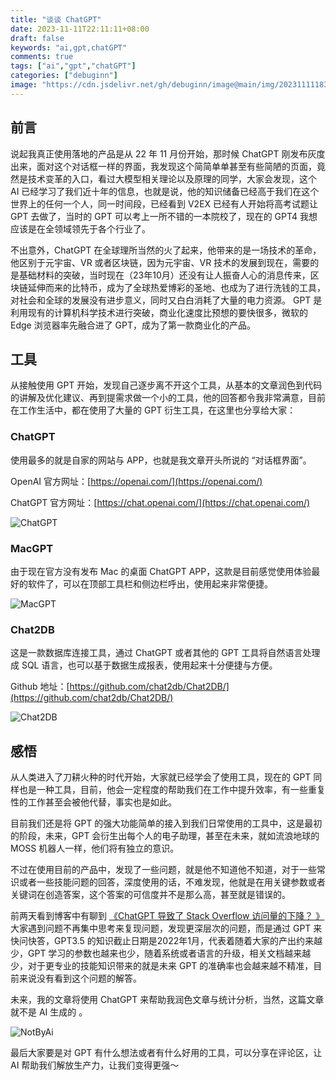 ```yaml
---
title: "谈谈 ChatGPT"
date: 2023-11-11T22:11:11+08:00
draft: false
keywords: "ai,gpt,chatGPT"
comments: true
tags: ["ai","gpt","chatGPT"]
categories: ["debuginn"]
image: "https://cdn.jsdelivr.net/gh/debuginn/image@main/img/202311111831345.jpg"
---
```


## 前言

说起我真正使用落地的产品是从 22 年 11 月份开始，那时候 ChatGPT 刚发布灰度出来，面对这个对话框一样的界面，我发现这个简简单单甚至有些简陋的页面，竟然是技术变革的入口，看过大模型相关理论以及原理的同学，大家会发现，这个 AI 已经学习了我们近十年的信息，也就是说，他的知识储备已经高于我们在这个世界上的任何一个人，同一时间段，已经看到 V2EX 已经有人开始将高考试题让 GPT 去做了，当时的 GPT 可以考上一所不错的一本院校了，现在的 GPT4 我想应该是在全领域领先于各个行业了。

不出意外，ChatGPT 在全球理所当然的火了起来，他带来的是一场技术的革命，他区别于元宇宙、VR 或者区块链，因为元宇宙、VR 技术的发展到现在，需要的是基础材料的突破，当时现在（23年10月）还没有让人振奋人心的消息传来，区块链延伸而来的比特币，成为了全球热爱博彩的圣地、也成为了进行洗钱的工具，对社会和全球的发展没有进步意义，同时又白白消耗了大量的电力资源。 GPT 是利用现有的计算机科学技术进行突破，商业化速度比预想的要快很多，微软的 Edge 浏览器率先融合进了 GPT，成为了第一款商业化的产品。

## 工具

从接触使用 GPT 开始，发现自己逐步离不开这个工具，从基本的文章润色到代码的讲解及优化建议、再到提需求做一个小的工具，他的回答都令我非常满意，目前在工作生活中，都在使用了大量的 GPT 衍生工具，在这里也分享给大家：

### ChatGPT

使用最多的就是自家的网站与 APP，也就是我文章开头所说的 “对话框界面”。

OpenAI 官方网址：[https://openai.com/](https://openai.com/)

ChatGPT 官方网址：[https://chat.openai.com/](https://chat.openai.com/)

![ChatGPT](https://cdn.jsdelivr.net/gh/debuginn/image@main/img/202311111716355.png)

### MacGPT

由于现在官方没有发布 Mac 的桌面 ChatGPT APP，这款是目前感觉使用体验最好的软件了，可以在顶部工具栏和侧边栏呼出，使用起来非常便捷。

![MacGPT](https://cdn.jsdelivr.net/gh/debuginn/image@main/img/202311111730037.webp)

### Chat2DB

这是一款数据库连接工具，通过 ChatGPT 或者其他的 GPT 工具将自然语言处理成 SQL 语言，也可以基于数据生成报表，使用起来十分便捷与方便。

Github 地址：[https://github.com/chat2db/Chat2DB/](https://github.com/chat2db/Chat2DB/)

![Chat2DB](https://cdn.jsdelivr.net/gh/debuginn/image@main/img/202311111736506.webp)

## 感悟

从人类进入了刀耕火种的时代开始，大家就已经学会了使用工具，现在的 GPT 同样也是一种工具，目前，他会一定程度的帮助我们在工作中提升效率，有一些重复性的工作甚至会被他代替，事实也是如此。

目前我们还是将 GPT 的强大功能简单的接入到我们日常使用的工具中，这是最初的阶段，未来，GPT 会衍生出每个人的电子助理，甚至在未来，就如流浪地球的 MOSS 机器人一样，他们将有独立的意识。

不过在使用目前的产品中，发现了一些问题，就是他不知道他不知道，对于一些常识或者一些技能问题的回答，深度使用的话，不难发现，他就是在用关键参数或者关键词在创造答案，这个答案的可信度并不是那么高，甚至就是错误的。

前两天看到博客中有聊到 [《ChatGPT 导致了 Stack Overflow 访问量的下降？ 》](https://www.similarweb.com/amp/blog/insights/ai-news/stack-overflow-chatgpt/) 大家遇到问题不再集中思考来复现问题，发现更深层次的问题，而是通过 GPT 来快问快答，GPT3.5 的知识截止日期是2022年1月，代表着随着大家的产出约来越少，GPT 学习的参数也越来也少，随着系统或者语言的升级，相关文档越来越少，对于更专业的技能知识带来的就是未来 GPT 的准确率也会越来越不精准，目前来说没有看到这个问题的解答。

未来，我的文章将使用 ChatGPT 来帮助我润色文章与统计分析，当然，这篇文章就不是 AI 生成的 。

![NotByAi](https://cdn.jsdelivr.net/gh/debuginn/image@main/img/202311102342418.png)


最后大家要是对 GPT 有什么想法或者有什么好用的工具，可以分享在评论区，让 AI 帮助我们解放生产力，让我们变得更强～